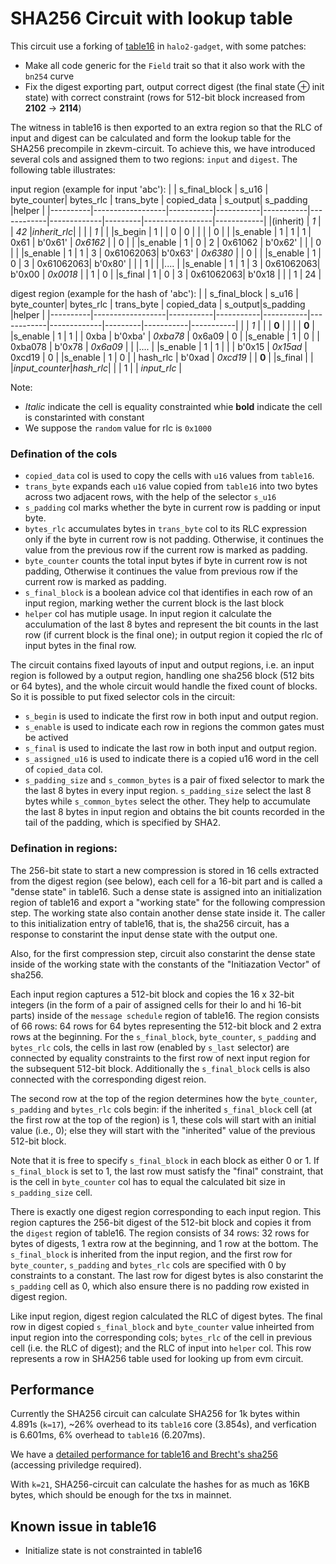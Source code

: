 # SHA256 Circuit with lookup table

This circuit use a forking of [table16](https://zcash.github.io/halo2/design/gadgets/sha256/table16.html) in `halo2-gadget`, with some patches:

+ Make all code generic for the `Field` trait so that it also work with the `bn254` curve
+ Fix the digest exporting part, output correct digest (the final state ⊕ init state) with correct constraint (rows for 512-bit block increased from **2102** -> **2114**)

The witness in table16 is then exported to an extra region so that the RLC of input and digest can be calculated and form the lookup table for the SHA256 precompile in zkevm-circuit. To achieve this, we have introduced several cols and assigned them to two regions: `input` and `digest`. The following table illustrates:

input region (example for input 'abc'):
|          | s_final_block | s_u16     | byte_counter| bytes_rlc | trans_byte | copied_data | s_output|  s_padding      |helper |
|----------|------------------|-----------|-----------|-----------|------------|-------------|---------|-----------------|------------|
|(inherit) |     *1*          |           |  *42*     |*inherit_rlc*|          |             |         |       *1*       |            |
|s_begin   |     1            |           |     0     |     0     |            |             |         |       0         |            |
|s_enable  |     1            |    1      |     1     |  0x61     |   b'0x61'  |  *0x6162*   |         |       0         |            |
|s_enable  |     1            |    0      |     2     |  0x61062  |   b'0x62'  |             |         |       0         |            |
|s_enable  |     1            |    1      |     3     | 0x61062063|   b'0x63'  |  *0x6380*   |         |       0         |            |
|s_enable  |     1            |    0      |     3     | 0x61062063|   b'0x80'  |             |         |       1         |            |
|....      |
|s_enable  |     1            |    1      |     3     | 0x61062063|   b'0x00   |  *0x0018*   |         |       1         |    0       |
|s_final   |     1            |    0      |     3     | 0x61062063|   b'0x18   |             |         |       1         |    24      |


digest region (example for the hash of 'abc'):
|          | s_final_block | s_u16     | byte_counter| bytes_rlc | trans_byte | copied_data | s_output|s_padding  |helper |
|----------|------------------|-----------|-----------|-----------|------------|-------------|---------|-----------|-----------|
|          |     *1*          |           |           | **0**     |            |             |         |    **0**  |
|s_enable  |      1           |    1      |           |  0xba     |   b'0xba'  | *0xba78*    |  0x6a09 |    0      |
|s_enable  |      1           |    0      |           | 0xba078   |   b'0x78   | *0x6a09*    |         |
|....      |
|s_enable  |      1           |    1      |           |           |   b'0x15   | *0x15ad*    |  0xcd19 |    0      |
|s_enable  |      1           |    0      |           | hash_rlc  |   b'0xad   | *0xcd19*    |         |    **0**  |
|s_final    |                  |           |*input_counter*|*hash_rlc*|         |          |    1    |           | *input_rlc* |

Note: 
+ *Italic* indicate the cell is equality constrainted whie **bold** indicate the cell is constarinted with constant
+ We suppose the `random` value for rlc is `0x1000`

### Defination of the cols

+ `copied_data` col is used to copy the cells with `u16` values from `table16`.
+ `trans_byte` expands each `u16` value copied from `table16` into two bytes across two adjacent rows, with the help of the selector `s_u16`
+ `s_padding` col marks whether the byte in current row is padding or input byte.
+ `bytes_rlc` accumulates bytes in `trans_byte` col to its RLC expression only if the byte in current row is not padding. Otherwise, it continues the value from the previous row if the current row is marked as padding.
+ `byte_counter` counts the total input bytes if byte in current row is not padding, Otherwise it continues the value from previous row if the current row is marked as padding.
+ `s_final_block` is a boolean advice col that identifies in each row of an input region, marking wether the current block is the last block
+ `helper` col has mutiple usage. In input region it calculate the acculumation of the last 8 bytes and represent the bit counts in the last row (if current block is the final one); in output region it copied the rlc of input bytes in the final row.

The circuit contains fixed layouts of input and output regions, i.e. an input region is followed by a output region, handling one sha256 block (512 bits or 64 bytes), and the whole circuit would handle the fixed count of blocks. So it is possible to put fixed selector cols in the circuit:
+ `s_begin` is used to indicate the first row in both input and output region.
+ `s_enable` is used to indicate each row in regions the common gates must be actived
+ `s_final` is used to indicate the last row in both input and output region.
+ `s_assigned_u16` is used to indicate there is a copied u16 word in the cell of `copied_data` col.
+ `s_padding_size` and `s_common_bytes` is a pair of fixed selector to mark the the last 8 bytes in every input region. `s_padding_size` select the last 8 bytes while `s_common_bytes` select the other. They help to accumulate the last 8 bytes in input region and obtains the bit counts recorded in the tail of the padding, which is specified by SHA2.

### Defination in regions:

  The 256-bit state to start a new compression is stored in 16 cells extracted from the digest region (see below), each cell for a 16-bit part and is called a "dense state" in table16. Such a dense state is assigned into an initialization region of table16 and export a "working state" for the following compression step. The working state also contain another dense state inside it. The caller to this initialization entry of table16, that is, the sha256 circuit, has a response to constarint the input dense state with the output one.
  
  Also, for the first compression step, circuit also constarint the dense state inside of the working state with the constants of the "Initiazation Vector" of sha256.

  Each input region captures a 512-bit block and copies the 16 x 32-bit integers (in the form of a pair of assigned cells for their lo and hi 16-bit parts) inside of the `message schedule` region of table16. The region consists of 66 rows: 64 rows for 64 bytes representing the 512-bit block and 2 extra rows at the beginning. For the `s_final_block`, `byte_counter`, `s_padding` and `bytes_rlc` cols, the cells in last row (enabled by `s_last` selector) are connected by equality constraints to the first row of next input region for the subsequent 512-bit block. Additionally the `s_final_block` cells is also connected with the corresponding digest reion. 
  
  The second row at the top of the region determines how the `byte_counter`, `s_padding` and `bytes_rlc` cols begin: if the inherited `s_final_block` cell (at the first row at the top of the region) is 1, these cols will start with an initial value (i.e., 0); else they will start with the "inherited" value of the previous 512-bit block. 

  Note that it is free to specify `s_final_block` in each block as either 0 or 1. If `s_final_block` is set to 1, the last row must satisfy the "final" constraint, that is the cell in `byte_counter` col has to equal the calculated bit size in `s_padding_size` cell.

  There is exactly one digest region corresponding to each input region. This region captures the 256-bit digest of the 512-bit block and copies it from the `digest` region of table16. The region consists of 34 rows: 32 rows for bytes of digests, 1 extra row at the beginning, and 1 row at the bottom. The `s_final_block` is inherited from the input region, and the first row for `byte_counter`, `s_padding` and `bytes_rlc` cols are specified with 0 by constraints to a constant. The last row for digest bytes is also constarint the `s_padding` cell as 0, which also ensure there is no padding row existed in digest region.

  Like input region, digest region calculated the RLC of digest bytes. The final row in digest copied `s_final_block` and `byte_counter` value inheirted from input region into the corresponding cols; `bytes_rlc` of the cell in previous cell (i.e. the RLC of digest); and the RLC of input into `helper` col. This row represents a row in SHA256 table used for looking up from evm circuit.

## Performance

  Currently the SHA256 circuit can calculate SHA256 for 1k bytes within 4.891s (`k=17`), ~26% overhead to its `table16` core (3.854s), and verfication is 6.601ms, 6% overhead to `table16` (6.207ms).

  We have a [detailed performance for table16 and Brecht's sha256](https://www.notion.so/scrollzkp/Precompile-SHA256-7a0f519d5bbe4f52a9fa08ebff9a8118) (accessing priviledge required).

  With `k=21`, SHA256-circuit can calculate the hashes for as much as 16KB bytes, which should be enough for the txs in mainnet.

## Known issue in table16

+ Initialize state is not constrainted in table16

